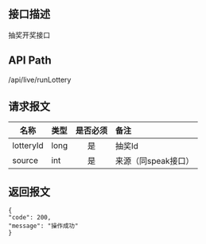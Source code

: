 ## 接口描述
抽奖开奖接口
## API Path
/api/live/runLottery
## 请求报文
|名称         |类型           |是否必须   |备注                                 |
|-------------|:--------------|:---------:|:------------------------------------|
|lotteryId    |long    |是    |抽奖Id    |
|source    |int    |是    |来源（同speak接口）    |
## 返回报文
    {
    "code": 200,
    "message": "操作成功"
    }

